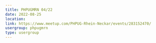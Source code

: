 ```yaml
---
title: PHPUGMRN 04/22
date: 2022-08-25
location: 
link: https://www.meetup.com/PHPUG-Rhein-Neckar/events/283152470/
usergroup: phpugmrn
type: usergroup
---
```


